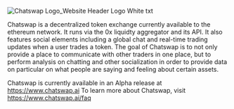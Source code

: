 ![Chatswap Logo_Website Header Logo White txt](https://github.com/parkerb2001/chat-swap/assets/94406215/995e25ad-7207-4d30-905d-dff0ce1be0ab)


Chatswap is a decentralized token exchange currently available to the ethereum network. It runs via the 0x liquidty aggregator and its API. It also features social elements including a global chat and real-time trading updates when a user trades a token. The goal of Chatswap is to not only provide a place to communicate with other traders in one place, but to perform analysis on chatting and other socialization in order to provide data on particular on what people are saying and feeling about certain assets.

Chatswap is currently available in an Alpha release at https://www.chatswap.ai
To learn more about Chatswap, visit https://www.chatswap.ai/faq
